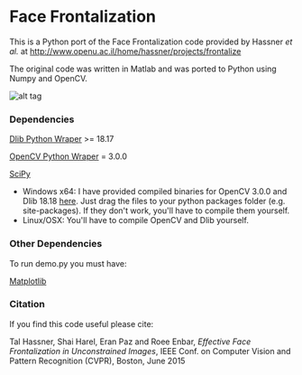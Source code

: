 # Face Frontalization
This is a Python port of the Face Frontalization code provided by Hassner *et al.* at http://www.openu.ac.il/home/hassner/projects/frontalize

The original code was written in Matlab and was ported to Python using Numpy and OpenCV.

![alt tag](https://raw.githubusercontent.com/dougsouza/face-frontalization/master/example.png)

### Dependencies
[Dlib Python Wraper](http://dlib.net) >= 18.17

[OpenCV Python Wraper](http://opencv.org/downloads.html) = 3.0.0

[SciPy](http://www.scipy.org/install.html)


- Windows x64: I have provided compiled binaries for OpenCV 3.0.0 and Dlib 18.18 [here](https://drive.google.com/file/d/0B7pvh2tbCWLLdElLYURTODdZSzg/view?usp=sharing). Just drag the files to your python packages folder (e.g. site-packages). If they don't work, you'll have to compile them yourself.
- Linux/OSX: You'll have to compile OpenCV and Dlib yourself.

### Other Dependencies
To run demo.py you must have:

[Matplotlib](http://matplotlib.org/)

### Citation
If you find this code useful please cite:

Tal Hassner, Shai Harel, Eran Paz and Roee Enbar, *Effective Face Frontalization in Unconstrained Images*, IEEE Conf. on Computer Vision and Pattern Recognition (CVPR), Boston, June 2015
